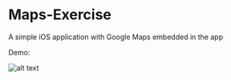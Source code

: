 # Maps-Exercise
A simple iOS application with Google Maps embedded in the app

Demo:

![alt text](https://github.com/tejvuligonda/Maps-Exercise/blob/master/MapsExercise/img/demo.gif "Demo gif")
